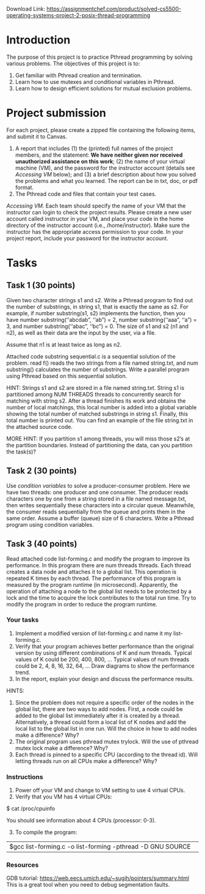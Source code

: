 Download Link: https://assignmentchef.com/product/solved-cs5500-operating-systems-project-2-posix-thread-programming
<br>
<h1>Introduction</h1>

The purpose of this project is to practice Pthread programming by solving various problems. The objectives of this project is to:

<ol>

 <li>Get familiar with Pthread creation and termination.</li>

 <li>Learn how to use mutexes and conditional variables in Pthread.</li>

 <li>Learn how to design efficient solutions for mutual exclusion problems.</li>

</ol>

<h1>Project submission</h1>

For each project, please create a zipped file containing the following items, and submit it to Canvas.

<ol>

 <li>A report that includes (1) the (printed) full names of the project members, and the statement: <strong>We have neither given nor received unauthorized assistance on this work</strong>; (2) the name of your virtual machine (VM), and the password for the instructor account (details see <em>Accessing VM </em>below); and (3) a brief description about how you solved the problems and what you learned. The report can be in txt, doc, or pdf format.</li>

 <li>The Pthread code and files that contain your test cases.</li>

</ol>

<em>Accessing VM. </em>Each team should specify the name of your VM that the instructor can login to check the project results. Please create a new user account called instructor in your VM, and place your code in the home directory of the instructor account (i.e., /home/instructor). Make sure the instructor has the appropriate access permission to your code. In your project report, include your password for the instructor account.

<h1>Tasks</h1>

<h2>Task 1 (30 points)</h2>

Given two character strings s1 and s2. Write a Pthread program to find out the number of substrings, in string s1, that is exactly the same as s2. For example, if number substring(s1, s2) implements the function, then you have number substring(‘‘abcdab”, ‘‘ab”) = 2, number substring(‘‘aaa”, ‘‘a”) = 3, and number substring(‘‘abac”, ‘‘bc”) = 0. The size of s1 and s2 (n1 and n2), as well as their data are the input by the user, via a file.

Assume that n1 is at least twice as long as n2.

Attached code substring sequential.c is a sequential solution of the problem. read f() reads the two strings from a file named string.txt, and num substring() calculates the number of substrings. Write a parallel program using Pthread based on this sequential solution.

HINT: Strings s1 and s2 are stored in a file named string.txt. String s1 is partitioned among NUM THREADS threads to concurrently search for matching with string s2. After a thread finishes its work and obtains the number of local matchings, this local number is added into a global variable showing the total number of matched substrings in string s1. Finally, this total number is printed out. You can find an example of the file string.txt in the attached source code.

MORE HINT: If you partition s1 among threads, you will miss those s2’s at the partition boundaries. Instead of partitioning the data, can you partition the task(s)?

<h2>Task 2 (30 points)</h2>

Use <em>condition variables </em>to solve a producer-consumer problem. Here we have two threads: one producer and one consumer. The producer reads characters one by one from a string stored in a file named message.txt, then writes sequentially these characters into a circular queue. Meanwhile, the consumer reads sequentially from the queue and prints them in the same order. Assume a buffer (queue) size of 6 characters. Write a Pthread program using condition variables.

<h2>Task 3 (40 points)</h2>

Read attached code list-forming.c and modify the program to improve its performance. In this program there are num threads threads. Each thread creates a data node and attaches it to a global list. This operation is repeated K times by each thread. The performance of this program is measured by the program runtime (in microsecond). Apparently, the operation of attaching a node to the global list needs to be protected by a lock and the time to acquire the lock contributes to the total run time. Try to modify the program in order to reduce the program runtime.

<h3>Your tasks</h3>

<ol>

 <li>Implement a modified version of list-forming.c and name it my list-forming.c.</li>

 <li>Verify that your program achieves better performance than the original version by using different combinations of K and num threads. Typical values of K could be 200, 400, 800, … Typical values of num threads could be 2, 4, 8, 16, 32, 64, … Draw diagrams to show the performance trend.</li>

 <li>In the report, explain your design and discuss the performance results.</li>

</ol>

HINTS:

<ol>

 <li>Since the problem does not require a specific order of the nodes in the global list, there are two ways to add nodes. First, a node could be added to the global list immediately after it is created by a thread. Alternatively, a thread could form a local list of K nodes and add the local list to the global list in one run. Will the choice in how to add nodes make a difference? Why?</li>

 <li>The original program uses pthread mutex trylock. Will the use of pthread mutex lock make a difference? Why?</li>

 <li>Each thread is pinned to a specific CPU (according to the thread id). Will letting threads run on all CPUs make a difference? Why?</li>

</ol>

<h3>Instructions</h3>

<ol>

 <li>Power off your VM and change to VM setting to use 4 virtual CPUs.</li>

 <li>Verify that you VM has 4 virtual CPUs:</li>

</ol>

$ cat /proc/cpuinfo

You should see information about 4 CPUs (processor: 0-3).

<ol start="3">

 <li>To compile the program:</li>

</ol>

<table width="576">

 <tbody>

  <tr>

   <td width="576">$gcc list-forming.c -o list-forming -pthread -D GNU SOURCE</td>

  </tr>

 </tbody>

</table>

<h3>Resources</h3>

GDB tutorial: https://web.eecs.umich.edu/~sugih/pointers/summary.html This is a great tool when you need to debug segmentation faults.